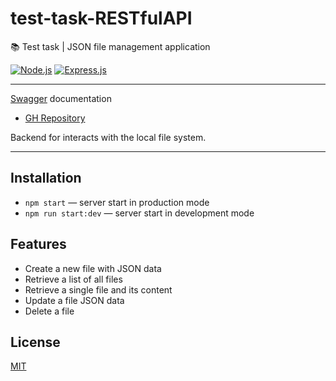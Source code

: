 # test-task-RESTfulAPI

📚 Test task | JSON file management application

[![Node.js](https://img.shields.io/badge/Node.js-339933?style=for-the-badge&logo=nodedotjs&logoColor=white)](#) [![Express.js](https://img.shields.io/badge/Express.js-000000?style=for-the-badge&logo=express&logoColor=white)](#)

_______________________

[Swagger](https://test-task-restfulapi.onrender.com/api-docs/) documentation

- [GH Repository](https://github.com/lili2628/test-task-RESTfulAPI)

Backend for interacts with the local file system.

_____________________

## Installation

- `npm start` &mdash; server start in production mode
- `npm run start:dev` &mdash; server start in development mode

## Features

- Create a new file with JSON data
- Retrieve a list of all files
- Retrieve a single file and its content
- Update a file JSON data
- Delete a file

## License

[MIT](https://opensource.org/licenses/MIT)
